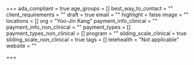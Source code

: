 +++
ada_compliant = true
age_groups = []
best_way_to_contact = ""
client_requirements = ""
draft = true
email = ""
highlight = false
image = ""
locations = []
org = "Yoo-Jin Kang"
payment_info_clinical = ""
payment_info_non_clinical = ""
payment_types = []
payment_types_non_clinical = []
program = ""
sliding_scale_clinical = true
sliding_scale_non_clinical = true
tags = []
telehealth = "Not applicable"
website = ""

+++
